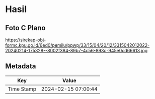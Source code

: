 # Hasil

## Foto C Plano

https://sirekap-obj-formc.kpu.go.id/6ed0/pemilu/ppwp/33/15/04/20/12/3315042012022-20240214-175328--8002f384-89b7-4c56-893c-945e0cd66613.jpg


## Metadata

| Key        | Value               |
| ---------- | ------------------- |
| Time Stamp | 2024-02-15 07:00:44 |



